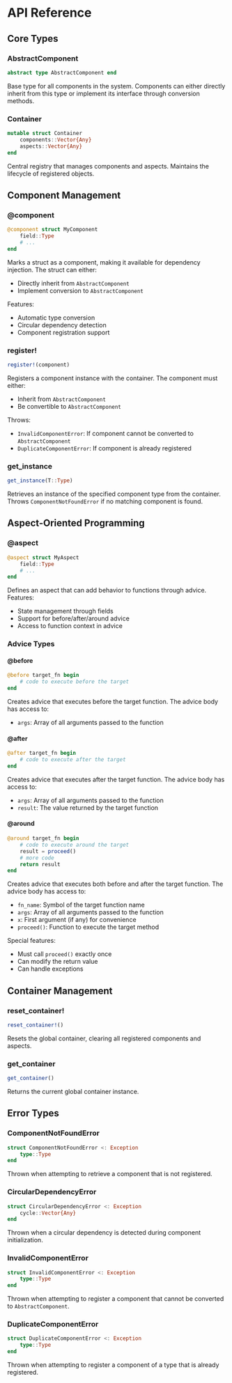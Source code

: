# API Reference

## Core Types

### AbstractComponent

```julia
abstract type AbstractComponent end
```

Base type for all components in the system. Components can either directly inherit from this type or implement its interface through conversion methods.

### Container

```julia
mutable struct Container
    components::Vector{Any}
    aspects::Vector{Any}
end
```

Central registry that manages components and aspects. Maintains the lifecycle of registered objects.

## Component Management

### @component

```julia
@component struct MyComponent
    field::Type
    # ...
end
```

Marks a struct as a component, making it available for dependency injection. The struct can either:
- Directly inherit from `AbstractComponent`
- Implement conversion to `AbstractComponent`

Features:
- Automatic type conversion
- Circular dependency detection
- Component registration support

### register!

```julia
register!(component)
```

Registers a component instance with the container. The component must either:
- Inherit from `AbstractComponent`
- Be convertible to `AbstractComponent`

Throws:
- `InvalidComponentError`: If component cannot be converted to `AbstractComponent`
- `DuplicateComponentError`: If component is already registered

### get_instance

```julia
get_instance(T::Type)
```

Retrieves an instance of the specified component type from the container.
Throws `ComponentNotFoundError` if no matching component is found.

## Aspect-Oriented Programming

### @aspect

```julia
@aspect struct MyAspect
    field::Type
    # ...
end
```

Defines an aspect that can add behavior to functions through advice.
Features:
- State management through fields
- Support for before/after/around advice
- Access to function context in advice

### Advice Types

#### @before

```julia
@before target_fn begin
    # code to execute before the target
end
```

Creates advice that executes before the target function.
The advice body has access to:
- `args`: Array of all arguments passed to the function

#### @after

```julia
@after target_fn begin
    # code to execute after the target
end
```

Creates advice that executes after the target function.
The advice body has access to:
- `args`: Array of all arguments passed to the function
- `result`: The value returned by the target function

#### @around

```julia
@around target_fn begin
    # code to execute around the target
    result = proceed()
    # more code
    return result
end
```

Creates advice that executes both before and after the target function.
The advice body has access to:
- `fn_name`: Symbol of the target function name
- `args`: Array of all arguments passed to the function
- `x`: First argument (if any) for convenience
- `proceed()`: Function to execute the target method

Special features:
- Must call `proceed()` exactly once
- Can modify the return value
- Can handle exceptions

## Container Management

### reset_container!

```julia
reset_container!()
```

Resets the global container, clearing all registered components and aspects.

### get_container

```julia
get_container()
```

Returns the current global container instance.

## Error Types

### ComponentNotFoundError

```julia
struct ComponentNotFoundError <: Exception
    type::Type
end
```

Thrown when attempting to retrieve a component that is not registered.

### CircularDependencyError

```julia
struct CircularDependencyError <: Exception
    cycle::Vector{Any}
end
```

Thrown when a circular dependency is detected during component initialization.

### InvalidComponentError

```julia
struct InvalidComponentError <: Exception
    type::Type
end
```

Thrown when attempting to register a component that cannot be converted to `AbstractComponent`.

### DuplicateComponentError

```julia
struct DuplicateComponentError <: Exception
    type::Type
end
```

Thrown when attempting to register a component of a type that is already registered. 